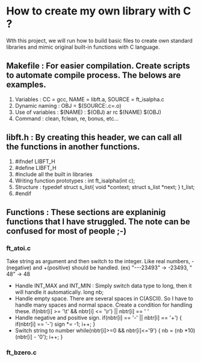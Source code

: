 # How to create my own library with C ?

Wth this project, we will run how to build basic files to create own standard libraries and mimic original built-in functions with C language.
</br>

## Makefile : For easier compilation. Create scripts to automate compile process. The belows are examples.

1. Variables : CC = gcc, NAME = libft.a, SOURCE = ft_isalpha.c
2. Dynamic naming : OBJ = $(SOURCE:.c=.o)
3. Use of variables : $(NAME) : $(OBJ) ar rc $(NAME) $(OBJ)
4. Command : clean, fclean, re, bonus, etc...
   </br>

## libft.h : By creating this header, we can call all the functions in another functions.

1. #ifndef LIBFT_H
2. #define LIBFT_H
3. #include all the built in libraries
4. Writing function prototypes : int ft_isalpha(int c);
5. Structure :
   typedef struct s_list{
   void *context;
   struct s_list *next;
   } t_list;
6. #endif
   </br>

## Functions : These sections are explaninig functions that I have struggled. The note can be confused for most of people ;-)

### ft_atoi.c

Take string as argument and then switch to the integer. Like real numbers, -(negative) and +(positive) should be handled.
(ex) "---23493" -> -23493, " 48" -> 48

- Handle INT_MAX and INT_MIN : Simply switch data type to long, then it will handle it automatically.
  long nb;
- Handle empty space. There are several spaces in C(ASCII). So I have to handle many spaces and normal space. Create a condition for handling these.
  if(nbtr[i] >= '\t' && nbtr[i] <= '\r') || nbtr[i] == ' '
- Handle negative and positive sign.
  if(nbtr[i] == '-' || nbtr[i] == '+')
  {
  if(nbtr[i] == '-')
  sign \*= -1;
  i++;
  }
- Switch string to number
  while(nbtr[i]>=0 && nbtr[i]<='9')
  {
  nb = (nb \*10) (nbtr[i] - '0');
  i++;
  }

### ft_bzero.c
